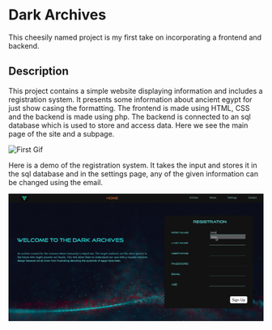 # Dark Archives

This cheesily named project is my first take on incorporating a frontend and backend. 

## Description
This project contains a simple website displaying information and includes a registration system. It presents some information about ancient egypt for just show casing the formatting. The frontend is made using HTML, CSS and the backend is made using php. The backend is connected to an sql database which is used to store and access data. Here we see the main page of the site and a subpage.

![First Gif](firstgif.gif)

Here is a demo of the registration system. It takes the input and stores it in the sql database and in the settings page, any of the given information can be changed using the email. 

![Registration Gif](secondgif.gif)
